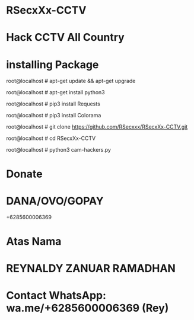 # RSecxXx-CCTV 

# Hack CCTV All Country 

# installing Package 

root@localhost # apt-get update && apt-get upgrade

root@localhost # apt-get install python3

root@localhost # pip3 install Requests

root@localhost # pip3 install Colorama

root@localhost # git clone https://github.com/RSecxxx/RSecxXx-CCTV.git

root@localhost # cd RSecxXx-CCTV

root@localhost # python3 cam-hackers.py

# Donate

# DANA/OVO/GOPAY
+6285600006369

# Atas Nama

# REYNALDY ZANUAR RAMADHAN

# Contact WhatsApp: wa.me/+6285600006369 (Rey)
